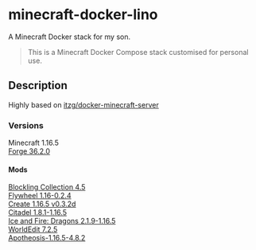 # minecraft-docker-lino

A Minecraft Docker stack for my son.

> This is a Minecraft Docker Compose stack customised for personal use.

## Description

Highly based on [itzg/docker-minecraft-server](https://github.com/itzg/docker-minecraft-server)

### Versions

Minecraft 1.16.5  
[Forge 36.2.0](https://adfoc.us/serve/sitelinks/?id=271228&url=https://maven.minecraftforge.net/net/minecraftforge/forge/1.16.5-36.2.0/forge-1.16.5-36.2.0-installer.jar)  

#### Mods

[Blockling Collection 4.5](https://www.curseforge.com/minecraft/mc-mods/blocklingcollection/files)  
[Flywheel 1.16-0.2.4](https://www.curseforge.com/minecraft/mc-mods/flywheel/files)  
[Create 1.16.5 v0.3.2d](https://www.curseforge.com/minecraft/mc-mods/create/files)  
[Citadel 1.8.1-1.16.5](https://www.curseforge.com/minecraft/mc-mods/citadel/files/3441028)  
[Ice and Fire: Dragons 2.1.9-1.16.5](https://www.curseforge.com/minecraft/mc-mods/ice-and-fire-dragons/files/3441117)   
[WorldEdit 7.2.5](https://www.curseforge.com/minecraft/mc-mods/worldedit/files/3283693)  
[Apotheosis-1.16.5-4.8.2](https://www.curseforge.com/minecraft/mc-mods/apotheosis/files/3490144) 
